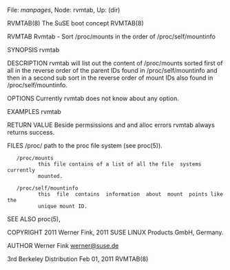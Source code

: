 File: *manpages*,  Node: rvmtab,  Up: (dir)

RVMTAB(8)                    The SuSE boot concept                   RVMTAB(8)



RVMTAB
       Rvmtab - Sort /proc/mounts in the order of /proc/self/mountinfo

SYNOPSIS
       rvmtab

DESCRIPTION
       rvmtab will list out the content of /proc/mounts sorted first of all in
       the reverse order of the parent IDs found in  /proc/self/mountinfo  and
       then  in a second sub sort in the reverse order of mount IDs also found
       in /proc/self/mountinfo.

OPTIONS
       Currently rvmtab does not know about any option.

EXAMPLES
       rvmtab

RETURN VALUE
       Beside permsissions and and alloc errors rvmtab always returns success.

FILES
       /proc/ path to the proc file system (see proc(5)).

       /proc/mounts
              this file contains of a list of all the file  systems  currently
              mounted.

       /proc/self/mountinfo
              this  file  contains  information  about  mount  points like the
              unique mount ID.

SEE ALSO
       proc(5),

COPYRIGHT
       2011 Werner Fink, 2011 SUSE LINUX Products GmbH, Germany.

AUTHOR
       Werner Fink <werner@suse.de>



3rd Berkeley Distribution        Feb 01, 2011                        RVMTAB(8)
